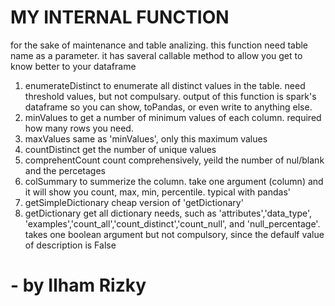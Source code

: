 # MY INTERNAL FUNCTION
for the sake of maintenance and table analizing. this function need table name as a parameter. it has saveral callable method to allow you get to know better to your dataframe 
1. enumerateDistinct
to enumerate all distinct values in the table. need threshold values, 
but not compulsary. output of this function is spark's dataframe so you can
show, toPandas, or even write to anything else. 
2. minValues
to get a number of minimum values of each column. required how many rows you need.
3. maxValues
same as 'minValues', only this maximum values
4. countDistinct
get the number of unique values
5. comprehentCount
count comprehensively, yeild the number of nul/blank and the percetages
6. colSummary
to summerize the column. take one argument (column) and it will show you count, max, min, percentile. typical with pandas'
7. getSimpleDictionary
cheap version of 'getDictionary'
8. getDictionary
get all dictionary needs, such as 'attributes','data_type', 'examples','count_all','count_distinct','count_null', and 'null_percentage'. takes one boolean argument but not compulsory, since the defaulf value of description is False

# - by Ilham Rizky
